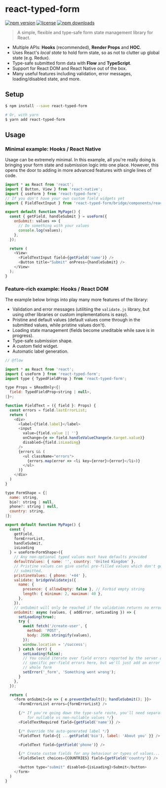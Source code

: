 # react-typed-form

[![npm version](https://img.shields.io/npm/v/react-typed-form.svg)](https://www.npmjs.com/package/react-typed-form)
[![license](https://img.shields.io/github/license/jamesisaac/react-typed-form.svg)](https://opensource.org/licenses/MIT)
[![npm downloads](https://img.shields.io/npm/dm/react-typed-form.svg)](https://www.npmjs.com/package/react-typed-form)

> A simple, flexible and type-safe form state management library for React.

- Multiple APIs: **Hooks** (recommended), **Render Props** and **HOC**.
- Uses React's _local state_ to hold form state, so as not to clutter up global state (e.g. Redux).
- Type-safe submitted form data with **Flow** and **TypeScript**.
- Support for React DOM and React Native out of the box.
- Many useful features including validation, error messages, loading/disabled state, and more.

## Setup

```bash
$ npm install --save react-typed-form

# Or, with yarn
$ yarn add react-typed-form
```

## Usage

### Minimal example: Hooks / React Native

Usage can be extremely minimal.
In this example, all you're really doing is bringing your form state and submission logic into one place.
However, this opens the door to adding in more advanced features with single lines of code.

```js
import * as React from 'react';
import { Button, View } from 'react-native';
import { useForm } from 'react-typed-form';
// If you don't have your own custom field widgets yet
import { FieldTextInput } from 'react-typed-form/bridge/components/react-native';

export default function MyPage() {
  const { getField, handleSubmit } = useForm({
    onSubmit: values => {
      // Do something with your values
      console.log(values);
    },
  });

  return (
    <View>
      <FieldTextInput field={getField('name')} />
      <Button title="Submit" onPress={handleSubmit} />
    </View>
  );
}
```

### Feature-rich example: Hooks / React DOM

The example below brings into play many more features of the library:

- Validation and error messages (utilitiing the `validate.js` library, but using other libraries or custom implementations is easy).
- Pristine and default values (default values come through in the submitted values, while pristine values don't).
- Loading state management (fields become uneditable while save is in progress).
- Type-safe submission shape.
- A custom field widget.
- Automatic label generation.

```js
// @flow

import * as React from 'react';
import { useForm } from 'react-typed-form';
import type { TypedFieldProp } from 'react-typed-form';

type Props = $ReadOnly<{|
  field: TypedFieldProp<string | null>,
|}>;

function FieldText = ({ field }: Props) {
  const errors = field.lastErrorList;
  return (
    <div>
      <label>{field.label}</label>
      <input
        value={field.value || ''}
        onChange={e => field.handleValueChange(e.target.value)}
        disabled={field.isLoading}
      />
      {errors && (
        <ul className="errors">
          {errors.map(error => <li key={error}>{error}</li>)}
        </ul>
      )}
    </div>
  )
}

type FormShape = {|
  name: string,
  bio?: string | null,
  phone?: string | null,
  country: string,
|};

export default function MyPage() {
  const {
    getField,
    formErrorList,
    handleSubmit,
    isLoading
  } = useForm<FormShape>({
    // Any non-optional typed values must have defaults provided
    defaultValues: { name: '', country: 'United Kingdom' },
    // Pristine values can give useful pre-filled values which don't get
    // submitted.
    pristineValues: { phone: '+44' },
    validate: bridgeValidatejs({
      name: {
        presence: { allowEmpty: false }, // Forbid empty string
        length: { minimum: 2, maximum: 40 },
      },
    }),
    // onSubmit will only be reached if the validation returns no errors
    onSubmit: async (values, { addError, setLoading }) => {
      setLoading(true);
      try {
        await fetch('/create-user', {
          method: 'POST',
          body: JSON.stringify(values),
        });
        window.location = '/success';
      } catch (err) {
        setLoading(false);
        // You could iterate over field errors reported by the server and set
        // specific per-field errors here, but we'll just add an error to the
        // whole form
        setError('_form', 'Something went wrong');
      }
    },
  });

  return (
    <form onSubmit={e => { e.preventDefault(); handleSubmit(); }}>
      <FormErrorList errors={formErrorList} />

      {/* If you're going down the type-safe route, you'll need separate fields
          for nullable vs non-nullable values */}
      <FieldTextRequired field={getField('name')} />

      {/* Override the auto-generated label */}
      <FieldText field={{ ...getField('bio'), label: 'About you' }} />

      <FieldText field={getField('phone')} />

      {/* Create custom fields for any behaviour or types of values... */}
      <FieldSelect choices={COUNTRIES} field={getField('country')} />

      <button type="submit" disabled={isLoading}>Submit</button>
    </form>
  )
}
```
